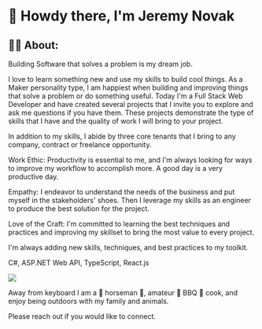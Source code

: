 # 👋 Howdy there, I'm Jeremy Novak


## 👨‍🚀 About:

Building Software that solves a problem is my dream job.

I love to learn something new and use my skills to build cool things. As a Maker personality type, I am happiest when building and improving things that solve a problem or do something useful. Today I'm a Full Stack Web Developer and have created several projects that I invite you to explore and ask me questions if you have them. These projects demonstrate the type of skills that I have and the quality of work I will bring to your project.

In addition to my skills, I abide by three core tenants that I bring to any company, contract or freelance opportunity.

Work Ethic: Productivity is essential to me, and I'm always looking for ways to improve my workflow to accomplish more. A good day is a very productive day. 

Empathy: I endeavor to understand the needs of the business and put myself in the stakeholders' shoes. Then I leverage my skills as an engineer to produce the best solution for the project.

Love of the Craft: I'm committed to learning the best techniques and practices and improving my skillset to bring the most value to every project.

I'm always adding new skills, techniques, and best practices to my toolkit. 

C#, ASP.NET Web API, TypeScript, React.js

<a href="https://linkedin.com/in/jgnovak" target="_blank" title="Linkedin"><img src="https://img.shields.io/badge/LinkedIn-0077B5?style=for-the-badge&logo=linkedin&logoColor=white" /></a>

Away from keyboard I am a 🐴 horseman 🏇, amateur :meat_on_bone: BBQ :fried_shrimp: cook, and enjoy being outdoors with my family and animals. 

Please reach out if you would like to connect.


